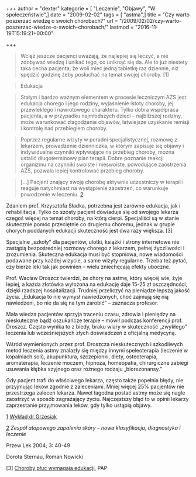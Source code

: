 +++
author = "dexter"
kategorie = [ "Leczenie", "Objawy", "W społeczeństwie",]
date = "2009-02-02"
tags = [ "astma",]
title = "Czy warto poszerzać wiedzę o swoich chorobach?"
url = "/2009/02/02/czy-warto-poszerzac-wiedze-o-swoich-chorobach/"
lastmod = "2016-11-19T15:19:21+00:00"

+++

<blockquote cite="http://www.atopowe-zapalenie.pl/atopedia/Wyk%C5%82ad_dr_Ireny_Grzesiak#Transkrypcja_wyk.C5.82adu">
  <p>
    Wciąż jeszcze pacjenci uważają, że najlepiej się leczyć, a nie zdobywać wiedzę i unikać tego, co uniknąć się da. Ale to już niestety taka cecha pacjenta, że woli mieć jedną tabletkę raz dziennie, niż spędzić godzinę żeby posłuchać na temat swojej choroby. [1]
  </p>
</blockquote>

<!--more-->

> Edukacja
  
> Stałym i bardzo ważnym elementem w procesie leczniczym AZS jest edukacja chorego i jego rodziny, wyjaśnienie istoty choroby, jej przewlekłego i nawrotowego charakteru. Tylko dobra współpraca pacjenta, a w przypadku najmłodszych dzieci – najbliższej rodziny, może warunkować złagodzenie objawów, łatwiejsze uzyskanie remisji i kontrolę nad przebiegiem choroby.
  
> Poprzez regularne wizyty w poradni specjalistycznej, rozmowę z lekarzem, prowadzenie dzienniczka, w którym zapisuje się objawy i indywidualne czynniki wpływające na przebieg choroby, można ustalić długoterminowy plan terapii. Dobre poznanie reakcji organizmu na czynniki swoiste i nieswoiste, powodujące zaostrzenia AZS, pozwala lepiej kontrolować przebieg choroby.
  
> [&#8230;] Pacjent znający swoją chorobę aktywnie uczestniczy w terapii i reaguje natychmiast na wystąpienie zaostrzeń, co warunkuje powodzenie w leczeniu. [2]

Zdaniem prof. Krzysztofa Sładka, potrzebna jest zarówno edukacja, jak i rehabilitacja. Tylko co szósty pacjent dowiaduje się od swojego lekarza czegoś więcej na temat choroby, na którą cierpi. Specjaliści są w stanie skutecznie pomóc przeciętnie co drugiemu choremu, jednak w grupie chorych poddanych edukacji skuteczność jest dwa razy większa. [3]

Specjalne „szkoły” dla pacjentów, ulotki, książki i strony internetowe nie zastąpią bezpośredniej rozmowy chorego z lekarzem, pełnej życzliwości i zrozumienia. Skuteczna edukacja musi być stopniowa, nowe wiadomości podawane przy każdej wizycie, a same wizyty regularne. Trzeba też pytać, czy bierze leki tak jak powinien – wielu zniechęcają efekty uboczne.

Prof. Wacław Droszcz twierdzi, że chory na astmę, który więcej wie, żyje lepiej, a każda złotówka wyłożona na edukację daje 15-25 zł oszczędności, dzięki rzadszej hospitalizacji. Trudniej przeliczyć na pieniądze lepszą jakość życia. „Edukacja to nie wymysł nawiedzonych, choć zajmują się nią nawiedzeni, bo nie da się na tym zarobić” &#8211; zaznacza profesor.

Mała wiedza pacjentów sprzyja traceniu czasu, zdrowia i pieniędzy na nieskuteczne bądź oszukańcze terapie &#8211; mówił podczas konferencji prof. Droszcz. Często wynika to z biedy, braku wiary w skuteczność „zwykłego&#8221; leczenia lub wcześniejszych złych doświadczeń z oficjalną medycyną.

Wśród wymienionych przez prof. Droszcza nieskutecznych i szkodliwych metod leczenia astmy znalazły się między innymi speleoterapia (leczenie w kopalniach soli), akupunktura, szczepionki, diety, osteoterapia, aromaterapia, leczenie moczem, hipnoza, homeopatia, chirurgiczne zabiegi usuwania kłębka szyjnego oraz różnego rodzaju „biorezonansy.”

Gdy pacjent trafi do właściwego lekarza, często także popełnia błędy, nie przyjmując leków zgodnie z zaleceniami. Mniej więcej 25% pacjentów nie przestrzega zaleceń lekarza. Nawet łagodna postać astmy może się nagle zaostrzyć w sposób zagrażający życiu. Najczęstszy błąd to w opinii lekarzy zaprzestanie przyjmowania leków, gdy tylko ustąpią objawy.

[1] [Wykład dr Grzesiak][1]

[2] _Zespół atopowego zapalenia skóry – nowa klasyfikacja, diagnostyka i leczenie_
  
Przew Lek 2004; 3: 40-49
  
Dorota Sternau, Roman Nowicki

[3] [Choroby płuc wymagają edukacji][2], PAP

 [1]: http://www.atopowe-zapalenie.pl/atopedia/Wyk%C5%82ad_dr_Ireny_Grzesiak#Transkrypcja_wyk.C5.82adu
 [2]: http://www.eduskrypt.pl/lekarze_choroby_pluc_wymagaja_edukacji-info-4979.html